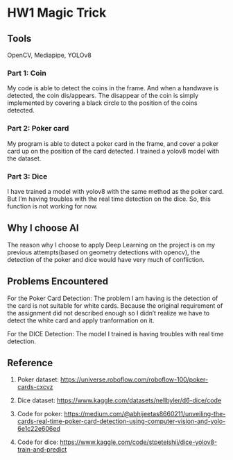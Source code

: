 # HW1 Magic Trick

## Tools

OpenCV, Mediapipe, YOLOv8

### Part 1: Coin

My code is able to detect the coins in the frame. And when a handwave is detected, the coin dis/appears. The disappear of the coin is simply implemented by covering a black circle to the position of the coins detected.

### Part 2: Poker card

My program is able to detect a poker card in the frame, and cover a poker card up on the position of the card detected. I trained a yolov8 model with the dataset.

### Part 3: Dice

I have trained a model with yolov8 with the same method as the poker card. But I’m having troubles with the real time detection on the dice. So, this function is not working for now.

## Why I choose AI

The reason why I choose to apply Deep Learning on the project is on my previous attempts(based on geometry detections with opencv), the detection of the poker and dice would have very much of confliction.

## Problems Encountered

For the Poker Card Detection: The problem I am having is the detection of the card is not suitable for white cards. Because the original requirement of the assignment did not described enough so I didn’t realize we have to detect the white card and apply tranformation on it.

For the DICE Detection: The model I trained is having troubles with real time detection.

## Reference

1. Poker dataset: https://universe.roboflow.com/roboflow-100/poker-cards-cxcvz

2. Dice dataset: https://www.kaggle.com/datasets/nellbyler/d6-dice/code

3. Code for poker: https://medium.com/@abhijeetas8660211/unveiling-the-cards-real-time-poker-card-detection-using-computer-vision-and-yolo-6e1c22e606ed

4. Code for dice: https://www.kaggle.com/code/stpeteishii/dice-yolov8-train-and-predict
